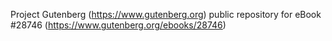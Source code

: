 Project Gutenberg (https://www.gutenberg.org) public repository for eBook #28746 (https://www.gutenberg.org/ebooks/28746)

